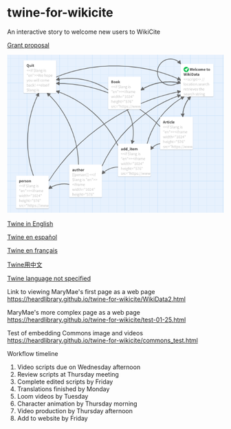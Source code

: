 # twine-for-wikicite
An interactive story to welcome new users to WikiCite

[Grant proposal](https://meta.wikimedia.org/wiki/Wikicite/grant/WikiCite_for_Librarians:_Interactive_Learning_Pathways_for_Information_Professionals)

![Twine passage map](map.png)

[Twine in English](https://heardlibrary.github.io/twine-for-wikicite/?en)

[Twine en español](https://heardlibrary.github.io/twine-for-wikicite/?es)

[Twine en français](https://heardlibrary.github.io/twine-for-wikicite/?fr)

[Twine用中文](https://heardlibrary.github.io/twine-for-wikicite/?zh-Hans)

[Twine language not specified](https://heardlibrary.github.io/twine-for-wikicite/)

Link to viewing MaryMae's first page as a web page <https://heardlibrary.github.io/twine-for-wikicite/WikiData2.html>

MaryMae's more complex page as a web page <https://heardlibrary.github.io/twine-for-wikicite/test-01-25.html>

Test of embedding Commons image and videos <https://heardlibrary.github.io/twine-for-wikicite/commons_test.html>

Workflow timeline
1. Video scripts due on Wednesday afternoon
2. Review scripts at Thursday meeting
3. Complete edited scripts by Friday
4. Translations finished by Monday
5. Loom videos by Tuesday
6. Character animation by Thursday morning
7. Video production by Thursday afternoon
8. Add to website by Friday
